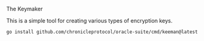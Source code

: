 The Keymaker

This is a simple tool for creating various types of encryption keys.

```shell
go install github.com/chronicleprotocol/oracle-suite/cmd/keeman@latest
```


